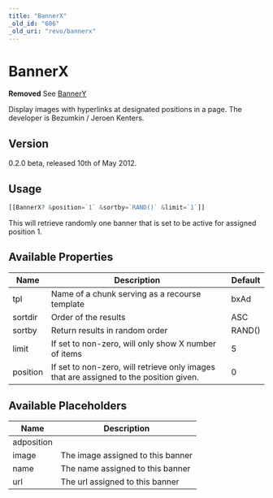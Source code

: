 ```yaml
---
title: "BannerX"
_old_id: "606"
_old_uri: "revo/bannerx"
---
```


# BannerX 

**Removed**
See [BannerY](/extras/revo/bannery "BannerY")

Display images with hyperlinks at designated positions in a page. The developer is Bezumkin / Jeroen Kenters.

## Version 

0.2.0 beta, released 10th of May 2012.

## Usage 

``` php 
[[BannerX? &position=`1` &sortby=`RAND()` &limit=`1`]]
```

This will retrieve randomly one banner that is set to be active for assigned position 1.

## Available Properties 

| Name | Description | Default |
|------|-------------|---------|
| tpl | Name of a chunk serving as a recourse template | bxAd |
| sortdir | Order of the results | ASC |
| sortby | Return results in random order | RAND() |
| limit | If set to non-zero, will only show X number of items | 5 |
| position | If set to non-zero, will retrieve only images that are assigned to the position given. | 0 |

## Available Placeholders 

| Name | Description |
|------|-------------|
| adposition |  |
| image | The image assigned to this banner |
| name | The name assigned to this banner |
| url | The url assigned to this banner |